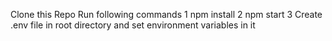 Clone this Repo
Run following commands
1 npm install
2 npm start
3 Create .env file in root directory and set environment variables in it
